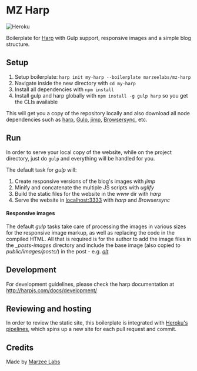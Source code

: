 # MZ Harp

![Heroku](http://heroku-badge.herokuapp.com/?app=mz-harp&style=flat)

Boilerplate for [Harp](http://harpjs.com) with Gulp support, responsive images and a simple blog structure.

## Setup

1. Setup boilerplate: `harp init my-harp --boilerplate marzeelabs/mz-harp`
2. Navigate inside the new directory with `cd my-harp`
3. Install all dependencies with `npm install`
4. Install gulp and harp globally with `npm install -g gulp harp` so you get the CLIs available

This will get you a copy of the repository locally and also download all node dependencies such as [harp](http://harpjs.com/), [Gulp](http://gulpjs.com/), [jimp](https://github.com/oliver-moran/jimp), [Browsersync](https://www.browsersync.io/), etc.

## Run

In order to serve your local copy of the website, while on the project directory, just do `gulp` and everything will be handled for you.

The default task for *gulp* will:

1. Create responsive versions of the blog's images with *jimp*
2. Minify and concatenate the multiple JS scripts with *uglify*
3. Build the static files for the website in the *www* dir with *harp*
4. Serve the website in [localhost:3333](http://localhost:3333) with *harp* and *Browsersync*

#### Responsive images

The default *gulp* tasks take care of processing the images in various sizes for the responsive image markup, as well as replacing the code in the compiled HTML. All that is required is for the author to add the image files in the *_posts-images* directory and include the base image (also copied to *public/images/posts/*) in the post - e.g. *[alt](/images/posts/file.extension)*

## Development

For development guidelines, please check the harp documentation at http://harpjs.com/docs/development/

## Reviewing and hosting

In order to review the static site, this boilerplate is integrated with [Heroku's pipelines](https://devcenter.heroku.com/articles/pipelines), which spins up a new site for each pull request and commit.

## Credits 

Made by [Marzee Labs](http://marzeelabs.org)
